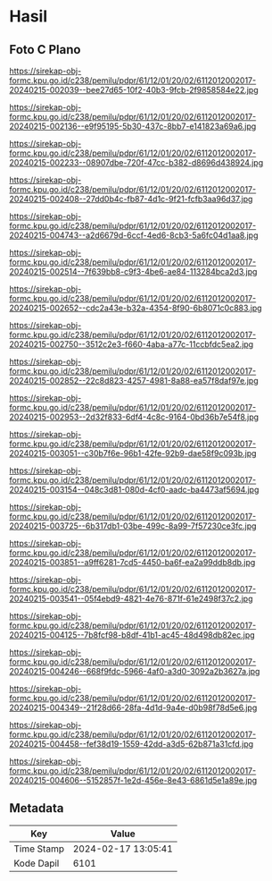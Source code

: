 # Hasil

## Foto C Plano

https://sirekap-obj-formc.kpu.go.id/c238/pemilu/pdpr/61/12/01/20/02/6112012002017-20240215-002039--bee27d65-10f2-40b3-9fcb-2f9858584e22.jpg

https://sirekap-obj-formc.kpu.go.id/c238/pemilu/pdpr/61/12/01/20/02/6112012002017-20240215-002136--e9f95195-5b30-437c-8bb7-e141823a69a6.jpg

https://sirekap-obj-formc.kpu.go.id/c238/pemilu/pdpr/61/12/01/20/02/6112012002017-20240215-002233--08907dbe-720f-47cc-b382-d8696d438924.jpg

https://sirekap-obj-formc.kpu.go.id/c238/pemilu/pdpr/61/12/01/20/02/6112012002017-20240215-002408--27dd0b4c-fb87-4d1c-9f21-fcfb3aa96d37.jpg

https://sirekap-obj-formc.kpu.go.id/c238/pemilu/pdpr/61/12/01/20/02/6112012002017-20240215-004743--a2d6679d-6ccf-4ed6-8cb3-5a6fc04d1aa8.jpg

https://sirekap-obj-formc.kpu.go.id/c238/pemilu/pdpr/61/12/01/20/02/6112012002017-20240215-002514--7f639bb8-c9f3-4be6-ae84-113284bca2d3.jpg

https://sirekap-obj-formc.kpu.go.id/c238/pemilu/pdpr/61/12/01/20/02/6112012002017-20240215-002652--cdc2a43e-b32a-4354-8f90-6b8071c0c883.jpg

https://sirekap-obj-formc.kpu.go.id/c238/pemilu/pdpr/61/12/01/20/02/6112012002017-20240215-002750--3512c2e3-f660-4aba-a77c-11ccbfdc5ea2.jpg

https://sirekap-obj-formc.kpu.go.id/c238/pemilu/pdpr/61/12/01/20/02/6112012002017-20240215-002852--22c8d823-4257-4981-8a88-ea57f8daf97e.jpg

https://sirekap-obj-formc.kpu.go.id/c238/pemilu/pdpr/61/12/01/20/02/6112012002017-20240215-002953--2d32f833-6df4-4c8c-9164-0bd36b7e54f8.jpg

https://sirekap-obj-formc.kpu.go.id/c238/pemilu/pdpr/61/12/01/20/02/6112012002017-20240215-003051--c30b7f6e-96b1-42fe-92b9-dae58f9c093b.jpg

https://sirekap-obj-formc.kpu.go.id/c238/pemilu/pdpr/61/12/01/20/02/6112012002017-20240215-003154--048c3d81-080d-4cf0-aadc-ba4473af5694.jpg

https://sirekap-obj-formc.kpu.go.id/c238/pemilu/pdpr/61/12/01/20/02/6112012002017-20240215-003725--6b317db1-03be-499c-8a99-7f57230ce3fc.jpg

https://sirekap-obj-formc.kpu.go.id/c238/pemilu/pdpr/61/12/01/20/02/6112012002017-20240215-003851--a9ff6281-7cd5-4450-ba6f-ea2a99ddb8db.jpg

https://sirekap-obj-formc.kpu.go.id/c238/pemilu/pdpr/61/12/01/20/02/6112012002017-20240215-003541--05f4ebd9-4821-4e76-871f-61e2498f37c2.jpg

https://sirekap-obj-formc.kpu.go.id/c238/pemilu/pdpr/61/12/01/20/02/6112012002017-20240215-004125--7b8fcf98-b8df-41b1-ac45-48d498db82ec.jpg

https://sirekap-obj-formc.kpu.go.id/c238/pemilu/pdpr/61/12/01/20/02/6112012002017-20240215-004246--668f9fdc-5966-4af0-a3d0-3092a2b3627a.jpg

https://sirekap-obj-formc.kpu.go.id/c238/pemilu/pdpr/61/12/01/20/02/6112012002017-20240215-004349--21f28d66-28fa-4d1d-9a4e-d0b98f78d5e6.jpg

https://sirekap-obj-formc.kpu.go.id/c238/pemilu/pdpr/61/12/01/20/02/6112012002017-20240215-004458--fef38d19-1559-42dd-a3d5-62b871a31cfd.jpg

https://sirekap-obj-formc.kpu.go.id/c238/pemilu/pdpr/61/12/01/20/02/6112012002017-20240215-004606--5152857f-1e2d-456e-8e43-6861d5e1a89e.jpg


## Metadata

| Key        | Value               |
| ---------- | ------------------- |
| Time Stamp | 2024-02-17 13:05:41 |
| Kode Dapil | 6101                |



